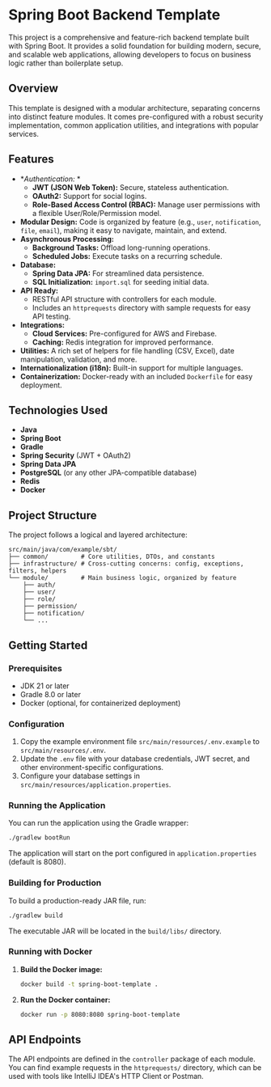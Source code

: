 # Spring Boot Backend Template

This project is a comprehensive and feature-rich backend template built with Spring Boot. It provides a solid foundation for building modern, secure, and scalable web applications, allowing developers to focus on business logic rather than boilerplate setup.

## Overview

This template is designed with a modular architecture, separating concerns into distinct feature modules. It comes pre-configured with a robust security implementation, common application utilities, and integrations with popular services.

## Features

- **Authentication:* *
  - **JWT (JSON Web Token):** Secure, stateless authentication.
  - **OAuth2:** Support for social logins.
  - **Role-Based Access Control (RBAC):** Manage user permissions with a flexible User/Role/Permission model.
- **Modular Design:** Code is organized by feature (e.g., `user`, `notification`, `file`, `email`), making it easy to navigate, maintain, and extend.
- **Asynchronous Processing:**
  - **Background Tasks:** Offload long-running operations.
  - **Scheduled Jobs:** Execute tasks on a recurring schedule.
- **Database:**
  - **Spring Data JPA:** For streamlined data persistence.
  - **SQL Initialization:** `import.sql` for seeding initial data.
- **API Ready:**
  - RESTful API structure with controllers for each module.
  - Includes an `httprequests` directory with sample requests for easy API testing.
- **Integrations:**
  - **Cloud Services:** Pre-configured for AWS and Firebase.
  - **Caching:** Redis integration for improved performance.
- **Utilities:** A rich set of helpers for file handling (CSV, Excel), date manipulation, validation, and more.
- **Internationalization (i18n):** Built-in support for multiple languages.
- **Containerization:** Docker-ready with an included `Dockerfile` for easy deployment.

## Technologies Used

- **Java**
- **Spring Boot**
- **Gradle**
- **Spring Security** (JWT + OAuth2)
- **Spring Data JPA**
- **PostgreSQL** (or any other JPA-compatible database)
- **Redis**
- **Docker**

## Project Structure

The project follows a logical and layered architecture:

```
src/main/java/com/example/sbt/
├── common/         # Core utilities, DTOs, and constants
├── infrastructure/ # Cross-cutting concerns: config, exceptions, filters, helpers
└── module/         # Main business logic, organized by feature
    ├── auth/
    ├── user/
    ├── role/
    ├── permission/
    ├── notification/
    └── ...
```

## Getting Started

### Prerequisites

- JDK 21 or later
- Gradle 8.0 or later
- Docker (optional, for containerized deployment)

### Configuration

1.  Copy the example environment file `src/main/resources/.env.example` to `src/main/resources/.env`.
2.  Update the `.env` file with your database credentials, JWT secret, and other environment-specific configurations.
3.  Configure your database settings in `src/main/resources/application.properties`.

### Running the Application

You can run the application using the Gradle wrapper:

```bash
./gradlew bootRun
```

The application will start on the port configured in `application.properties` (default is 8080).

### Building for Production

To build a production-ready JAR file, run:

```bash
./gradlew build
```

The executable JAR will be located in the `build/libs/` directory.

### Running with Docker

1.  **Build the Docker image:**
    ```bash
    docker build -t spring-boot-template .
    ```

2.  **Run the Docker container:**
    ```bash
    docker run -p 8080:8080 spring-boot-template
    ```

## API Endpoints

The API endpoints are defined in the `controller` package of each module. You can find example requests in the `httprequests/` directory, which can be used with tools like IntelliJ IDEA's HTTP Client or Postman.
